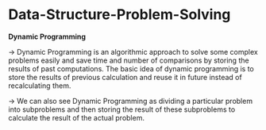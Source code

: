 # Data-Structure-Problem-Solving
**Dynamic Programming**

-> Dynamic Programming is an algorithmic approach to solve some complex problems easily and save time and number of comparisons by storing the results of past computations. The basic idea of dynamic programming is to store the results of previous calculation and reuse it in future instead of recalculating them.

-> We can also see Dynamic Programming as dividing a particular problem into subproblems and then storing the result of these subproblems to calculate the result of the actual problem.

